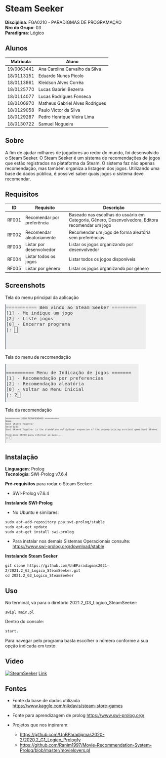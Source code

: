 # Steam Seeker

**Disciplina**: FGA0210 - PARADIGMAS DE PROGRAMAÇÃO <br>
**Nro do Grupo**: 03<br>
**Paradigma**: Lógico<br>

## Alunos

| Matrícula  | Aluno                           |
| ---------- | ------------------------------- |
| 19/0063441 | Ana Carolina Carvalho da Silva  |
| 18/0113151 | Eduardo Nunes Picolo            |
| 18/0113861 | Kleidson Alves Corrêa           |
| 18/0125770 | Lucas Gabriel Bezerra           |
| 18/0114077 | Lucas Rodrigues Fonseca         |
| 18/0106970 | Matheus Gabriel Alves Rodrigues |
| 18/0129058 | Paulo Victor da Silva           |
| 18/0129287 | Pedro Henrique Vieira Lima      |
| 18/0130722 | Samuel Nogueira                 |

## Sobre 
A fim de ajudar milhares de jogadores ao redor do mundo, foi desenvolvido o Steam Seeker. O Steam Seeker é um sistema de recomendações de jogos que estão registrados na plataforma da Steam. O sistema faz não apenas recomendação, mas também organiza a listagem dos jogos.
Utilizando uma base de dados pública, é possível saber quais jogos o sistema deve recomendar. 

## Requisitos


| ID    | Requisito           | Descrição                                                                                                                                                                   |
| ----- | ------------------- | --------------------------------------------------------------------------------------------------------------------------------------------------------------------------- |
| RF001 | Recomendar por preferência | Baseado nas escolhas do usuário em Categoria, Gênero, Desenvolvedora, Editora recomendar um jogo |
| RF002 | Recomendar aleatoriamente    | Recomendar um jogo de forma aleatória sem preferências |
| RF003 | Listar por desenvolvedor | Listar os jogos organizando por desenvolvedor |
| RF004 | Listar todos os jogos      | Listar todos os jogos disponíveis |
| RF005 | Listar por gênero  | Listar os jogos organizando por gênero |

## Screenshots

Tela do menu principal da aplicação

![Menu principal](media/menuprincipal.jpeg) 

Tela do menu de recomendação

![Menu recomendacao](media/menuindicacao.jpeg) 

Tela da recomendação

![Recomendacao](media/recomendacao.jpeg) 

## Instalação 
**Linguagem**: Prolog <br>
**Tecnologia**: SWI-Prolog v7.6.4 <br>

**Pré-requisitos** para rodar o Steam Seeker:
- SWI-Prolog v7.6.4

**Instalando SWI-Prolog**

- No Ubuntu e similares:

``` shell
sudo apt-add-repository ppa:swi-prolog/stable
sudo apt-get update
sudo apt-get install swi-prolog
```

- Para instalar nos demais Sistemas Operacionais consulte: https://www.swi-prolog.org/download/stable

**Instalando Steam Seeker**
``` shell
git clone https://github.com/UnBParadigmas2021-2/2021.2_G3_Logico_SteamSeeker.git
cd 2021.2_G3_Logico_SteamSeeker
```
## Uso 
No terminal, vá para o diretório 2021.2_G3_Logico_SteamSeeker:
``` shell
swipl main.pl
```
Dentro do console:

```prolog
start.
```
Para navegar pelo programa basta escolher o número conforme a sua opção indicada em texto.

## Video

[![SteamSeeker](https://img.youtube.com/vi/owjsSymbKQ0/0.jpg)](https://youtu.be/owjsSymbKQ0)
[Link](https://youtu.be/owjsSymbKQ0)


## Fontes
- Fonte da base de dados utilizada
https://www.kaggle.com/nikdavis/steam-store-games

- Fonte para aprendizagem de prolog https://www.swi-prolog.org/

- Projetos que nos inpiraram:
    - https://github.com/UnBParadigmas2020-2/2020.2_G1_Logico_Prologfy
    -  https://github.com/Ranim1997/Movie-Recommendation-System-Prolog/blob/master/movielovers.pl
